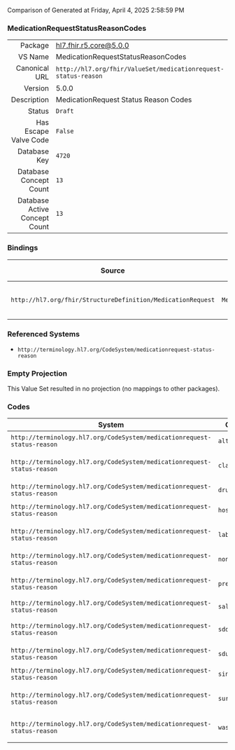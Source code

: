 Comparison of 
Generated at Friday, April 4, 2025 2:58:59 PM

### MedicationRequestStatusReasonCodes

|      |     |
| ---: | --- |
| Package | hl7.fhir.r5.core@5.0.0 |
| VS Name | MedicationRequestStatusReasonCodes |
| Canonical URL | `http://hl7.org/fhir/ValueSet/medicationrequest-status-reason` |
| Version | 5.0.0 |
| Description | MedicationRequest Status Reason Codes |
| Status | `Draft` |
| Has Escape Valve Code | `False` |
| Database Key | `4720` |
| Database Concept Count | `13` |
| Database Active Concept Count | `13` |
### Bindings

| Source | Element | Binding | Strength | Element Short |
| ------ | ------- | ------- | -------- | ------------- |
| `http://hl7.org/fhir/StructureDefinition/MedicationRequest` | `MedicationRequest.statusReason` | `http://hl7.org/fhir/ValueSet/medicationrequest-status-reason` | `Example` | Reason for current status |

### Referenced Systems

* `http://terminology.hl7.org/CodeSystem/medicationrequest-status-reason`
### Empty Projection

This Value Set resulted in no projection (no mappings to other packages).

### Codes

| System | Code | Display |
| ------ | ---- | ------- |
| `http://terminology.hl7.org/CodeSystem/medicationrequest-status-reason` | `altchoice` | Try another treatment first |
| `http://terminology.hl7.org/CodeSystem/medicationrequest-status-reason` | `clarif` | Prescription requires clarification |
| `http://terminology.hl7.org/CodeSystem/medicationrequest-status-reason` | `drughigh` | Drug level too high |
| `http://terminology.hl7.org/CodeSystem/medicationrequest-status-reason` | `hospadm` | Admission to hospital |
| `http://terminology.hl7.org/CodeSystem/medicationrequest-status-reason` | `labint` | Lab interference issues |
| `http://terminology.hl7.org/CodeSystem/medicationrequest-status-reason` | `non-avail` | Patient not available |
| `http://terminology.hl7.org/CodeSystem/medicationrequest-status-reason` | `preg` | Parent is pregnant/breast feeding |
| `http://terminology.hl7.org/CodeSystem/medicationrequest-status-reason` | `salg` | Allergy |
| `http://terminology.hl7.org/CodeSystem/medicationrequest-status-reason` | `sddi` | Drug interacts with another drug |
| `http://terminology.hl7.org/CodeSystem/medicationrequest-status-reason` | `sdupther` | Duplicate therapy |
| `http://terminology.hl7.org/CodeSystem/medicationrequest-status-reason` | `sintol` | Suspected intolerance |
| `http://terminology.hl7.org/CodeSystem/medicationrequest-status-reason` | `surg` | Patient scheduled for surgery. |
| `http://terminology.hl7.org/CodeSystem/medicationrequest-status-reason` | `washout` | Waiting for old drug to wash out |
